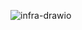 ![infra-drawio](https://github.com/nhnacademy-be6-3runner/3runner-docs/assets/37134368/9f6db5e6-c2b3-4d92-9088-f706451b82c5)

